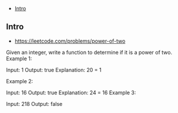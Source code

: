 - [Intro](#intro)

## Intro

- https://leetcode.com/problems/power-of-two

Given an integer, write a function to determine if it is a power of two.
Example 1:

Input: 1
Output: true 
Explanation: 20 = 1

Example 2:

Input: 16
Output: true
Explanation: 24 = 16
Example 3:

Input: 218
Output: false
